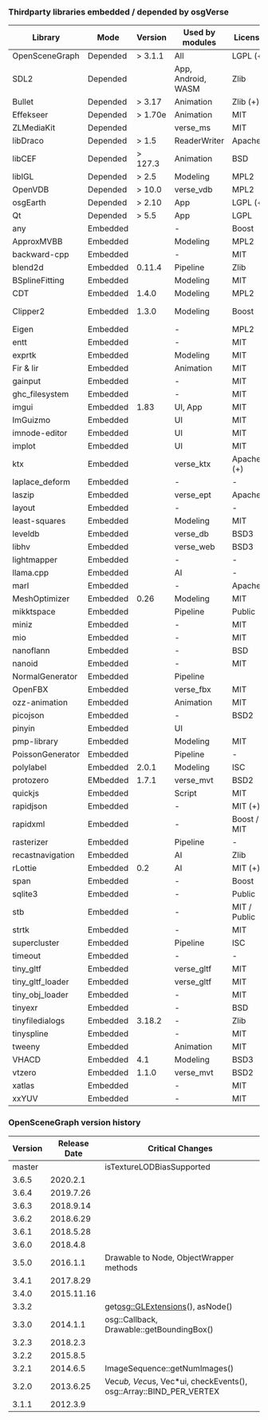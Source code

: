 ### Thirdparty libraries embedded / depended by osgVerse
| Library          | Mode     | Version   | Used by modules    | License      | Website |
|------------------|----------|-----------|--------------------|--------------|---------|
| OpenSceneGraph   | Depended | > 3.1.1   | All                | LGPL (+)     | https://github.com/openscenegraph/OpenSceneGraph |
| SDL2             | Depended |           | App, Android, WASM | Zlib         | https://github.com/libsdl-org/SDL |
| Bullet           | Depended | > 3.17    | Animation          | Zlib (+)     | https://github.com/bulletphysics/bullet3 |
| Effekseer        | Depended | > 1.70e   | Animation          | MIT          | https://github.com/effekseer/Effekseer |
| ZLMediaKit       | Depended |           | verse_ms           | MIT          | https://github.com/ZLMediaKit/ZLMediaKit |
| libDraco         | Depended | > 1.5     | ReaderWriter       | Apache2      | https://github.com/google/draco |
| libCEF           | Depended | > 127.3   | Animation          | BSD          | https://github.com/chromiumembedded/cef |
| libIGL           | Depended | > 2.5     | Modeling           | MPL2         | https://github.com/libigl/libigl |
| OpenVDB          | Depended | > 10.0    | verse_vdb          | MPL2         | https://github.com/AcademySoftwareFoundation/openvdb |
| osgEarth         | Depended | > 2.10    | App                | LGPL (+)     | https://github.com/gwaldron/osgearth |
| Qt               | Depended | > 5.5     | App                | LGPL         | |
| any              | Embedded |           | -                  | Boost        | https://github.com/thelink2012/any |
| ApproxMVBB       | Embedded |           | Modeling           | MPL2         | https://github.com/gabyx/ApproxMVBB |
| backward-cpp     | Embedded |           | -                  | MIT          | https://github.com/bombela/backward-cpp |
| blend2d          | Embedded | 0.11.4    | Pipeline           | Zlib         | https://github.com/blend2d/blend2d |
| BSplineFitting   | Embedded |           | Modeling           | MIT          | https://github.com/QianZheng/BSplineFitting/tree/master |
| CDT              | Embedded | 1.4.0     | Modeling           | MPL2         | https://github.com/artem-ogre/CDT |
| Clipper2         | Embedded | 1.3.0     | Modeling           | Boost        | https://github.com/collmot/Clipper2/tree/feat/cpp11-support |
| Eigen            | Embedded |           | -                  | MPL2         | https://gitlab.com/libeigen/eigen |
| entt             | Embedded |           | -                  | MIT          | https://github.com/skypjack/entt |
| exprtk           | Embedded |           | Modeling           | MIT          | https://github.com/ArashPartow/exprtk |
| Fir & Iir        | Embedded |           | Animation          | MIT          | https://github.com/berndporr |
| gainput          | Embedded |           | -                  | MIT          | https://github.com/jkuhlmann/gainput |
| ghc_filesystem   | Embedded |           | -                  | MIT          | https://github.com/gulrak/filesystem |
| imgui            | Embedded | 1.83      | UI, App            | MIT          | https://github.com/ocornut/imgui |
| ImGuizmo         | Embedded |           | UI                 | MIT          | https://github.com/CedricGuillemet/ImGuizmo |
| imnode-editor    | Embedded |           | UI                 | MIT          | https://github.com/thedmd/imgui-node-editor |
| implot           | Embedded |           | UI                 | MIT          | https://github.com/epezent/implot |
| ktx              | Embedded |           | verse_ktx          | Apache2 (+)  | https://github.com/KhronosGroup/KTX-Software |
| laplace_deform   | Embedded |           | -                  | -            | |
| laszip           | Embedded |           | verse_ept          | Apache2      | https://github.com/LASzip/LASzip |
| layout           | Embedded |           | -                  | -            | |
| least-squares    | Embedded |           | Modeling           | MIT          | https://github.com/Rookfighter/least-squares-cpp |
| leveldb          | Embedded |           | verse_db           | BSD3         | https://github.com/google/leveldb |
| libhv            | Embedded |           | verse_web          | BSD3         | https://github.com/ithewei/libhv |
| lightmapper      | Embedded |           | -                  | -            | https://github.com/ands/lightmapper |
| llama.cpp        | Embedded |           | AI                 | -            | https://github.com/ggerganov/llama.cpp |
| marl             | Embedded |           | -                  | Apache2      | https://github.com/google/marl |
| MeshOptimizer    | Embedded | 0.26      | Modeling           | MIT          | https://github.com/zeux/meshoptimizer |
| mikktspace       | Embedded |           | Pipeline           | Public       | https://github.com/mmikk/MikkTSpace |
| miniz            | Embedded |           | -                  | MIT          | https://github.com/richgel999/miniz |
| mio              | Embedded |           | -                  | MIT          | https://github.com/vimpunk/mio |
| nanoflann        | Embedded |           | -                  | BSD          | https://github.com/jlblancoc/nanoflann |
| nanoid           | Embedded |           | -                  | MIT          | https://github.com/mcmikecreations/nanoid_cpp |
| NormalGenerator  | Embedded |           | Pipeline           |              | |
| OpenFBX          | Embedded |           | verse_fbx          | MIT          | https://github.com/nem0/OpenFBX |
| ozz-animation    | Embedded |           | Animation          | MIT          | https://github.com/guillaumeblanc/ozz-animation |
| picojson         | Embedded |           | -                  | BSD2         | https://github.com/kazuho/picojson |
| pinyin           | Embedded |           | UI                 |              | |
| pmp-library      | Embedded |           | Modeling           | MIT          | https://github.com/pmp-library/pmp-library |
| PoissonGenerator | Embedded |           | Pipeline           | -            | |
| polylabel        | Embedded | 2.0.1     | Modeling           | ISC          | https://github.com/mapbox/polylabel |
| protozero        | EMbedded | 1.7.1     | verse_mvt          | BSD2         |_https://github.com/mapbox/protozero |
| quickjs          | Embedded |           | Script             | MIT          | https://github.com/bellard/quickjs |
| rapidjson        | Embedded |           | -                  | MIT (+)      | https://github.com/Tencent/rapidjson |
| rapidxml         | Embedded |           | -                  | Boost / MIT  | https://rapidxml.sourceforge.net/ |
| rasterizer       | Embedded |           | Pipeline           | -            | https://github.com/rawrunprotected/rasterizer |
| recastnavigation | Embedded |           | AI                 | Zlib         | https://github.com/recastnavigation/recastnavigation |
| rLottie          | Embedded | 0.2       | AI                 | MIT (+)      | https://github.com/Samsung/rlottie |
| span             | Embedded |           | -                  | Boost        | https://github.com/tcbrindle/span |
| sqlite3          | Embedded |           | -                  | Public       | https://www.sqlite.org/index.html |
| stb              | Embedded |           | -                  | MIT / Public | https://github.com/nothings/stb |
| strtk            | Embedded |           | -                  | MIT          | https://github.com/ArashPartow/strtk |
| supercluster     | Embedded |           | Pipeline           | ISC          | https://github.com/mapbox/supercluster.hpp |
| timeout          | Embedded |           | -                  | -            | https://25thandclement.com/~william/projects/timeout.c.html |
| tiny_gltf        | Embedded |           | verse_gltf         | MIT          | https://github.com/syoyo/tinygltf |
| tiny_gltf_loader | Embedded |           | verse_gltf         | MIT          | https://github.com/syoyo/tinygltfloader |
| tiny_obj_loader  | Embedded |           | -                  | MIT          | https://github.com/tinyobjloader/tinyobjloader |
| tinyexr          | Embedded |           | -                  | BSD          | https://github.com/syoyo/tinyexr |
| tinyfiledialogs  | Embedded | 3.18.2    | -                  | Zlib         | https://sourceforge.net/projects/tinyfiledialogs |
| tinyspline       | Embedded |           | -                  | MIT          | https://github.com/msteinbeck/tinyspline |
| tweeny           | Embedded |           | Animation          | MIT          | https://github.com/mobius3/tweeny |
| VHACD            | Embedded | 4.1       | Modeling           | BSD3         | https://github.com/kmammou/v-hacd |
| vtzero           | Embedded | 1.1.0     | verse_mvt          | BSD2         |_https://github.com/mapbox/vtzero |
| xatlas           | Embedded |           | -                  | MIT          | https://github.com/jpcy/xatlas |
| xxYUV            | Embedded |           | -                  | MIT          | https://github.com/metarutaiga/xxYUV |

### OpenSceneGraph version history
| Version | Release Date | Critical Changes |
|---------|--------------|------------------|
| master  |              | isTextureLODBiasSupported |
| 3.6.5   | 2020.2.1     |                  |
| 3.6.4   | 2019.7.26    |                  |
| 3.6.3   | 2018.9.14    |                  |
| 3.6.2   | 2018.6.29    |                  |
| 3.6.1   | 2018.5.28    |                  |
| 3.6.0   | 2018.4.8     |                  |
| 3.5.0   | 2016.1.1     | Drawable to Node, ObjectWrapper methods |
| 3.4.1   | 2017.8.29    |                  |
| 3.4.0   | 2015.11.16   |                  |
| 3.3.2   |              | get<osg::GLExtensions>(), asNode() |
| 3.3.0   | 2014.1.1     | osg::Callback, Drawable::getBoundingBox() |
| 3.2.3   | 2018.2.3     |                  |
| 3.2.2   | 2015.8.5     |                  |
| 3.2.1   | 2014.6.5     | ImageSequence::getNumImages() |
| 3.2.0   | 2013.6.25    | Vec*ub, Vec*us, Vec*ui, checkEvents(), osg::Array::BIND_PER_VERTEX |
| 3.1.1   | 2012.3.9     |                  |